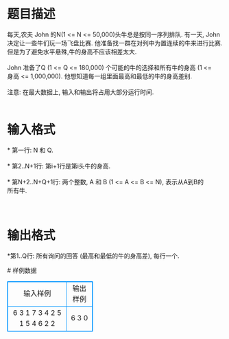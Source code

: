 # 

 
 # 题目描述 
<p>
每天,农夫 John 的N(1 <= N <= 50,000)头牛总是按同一序列排队. 有一天, John<br>决定让一些牛们玩一场飞盘比赛. 他准备找一群在对列中为置连续的牛来进行比赛.<br>但是为了避免水平悬殊,牛的身高不应该相差太大.<br><br>John 准备了Q (1 <= Q <= 180,000) 个可能的牛的选择和所有牛的身高 (1 <=<br>身高 <= 1,000,000). 他想知道每一组里面最高和最低的牛的身高差别.<br><br>注意: 在最大数据上, 输入和输出将占用大部分运行时间.<br><br></p> 

 
 # 输入格式 
<p>
* 第一行: N 和 Q.<br><br>* 第2..N+1行: 第i+1行是第i头牛的身高.<br><br>* 第N+2..N+Q+1行: 两个整数, A 和 B  (1 <= A <= B <= N), 表示从A到B的<br>所有牛.<br><br><br></p> 

 
 # 输出格式 
<p>
*第1..Q行: 所有询问的回答 (最高和最低的牛的身高差), 每行一个.<br></p> 
# 样例数据
<style>
        table,table tr th, table tr td { border:1px solid #0094ff; }
        table { width: 200px; min-height: 25px; line-height: 25px; text-align: center; border-collapse: collapse;}   
    </style>
<table>
	<tr>
		<td>输入样例</td>
		<td>输出样例</td>
	</tr>
<tr><td>6 3
1
7
3
4
2
5
1 5
4 6
2 2

</td><td>6
3
0</td></tr></table>
